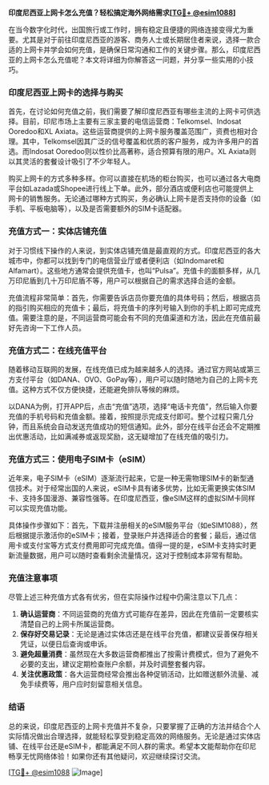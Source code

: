 **印度尼西亚上网卡怎么充值？轻松搞定海外网络需求[[TG💪+ @esim1088](https://t.me/s/esim1088)]**

在当今数字化时代，出国旅行或工作时，拥有稳定且便捷的网络连接变得尤为重要。尤其是对于前往印度尼西亚的游客、商务人士或长期居住者来说，选择一款合适的上网卡并学会如何充值，是确保日常沟通和工作的关键步骤。那么，印度尼西亚的上网卡怎么充值呢？本文将详细为你解答这一问题，并分享一些实用的小技巧。

### 印度尼西亚上网卡的选择与购买

首先，在讨论如何充值之前，我们需要了解印度尼西亚有哪些主流的上网卡可供选择。目前，印尼市场上主要有三家主要的电信运营商：Telkomsel、Indosat Ooredoo和XL Axiata。这些运营商提供的上网卡服务覆盖范围广，资费也相对合理。其中，Telkomsel因其广泛的信号覆盖和优质的客户服务，成为许多用户的首选。而Indosat Ooredoo则以性价比高著称，适合预算有限的用户。XL Axiata则以其灵活的套餐设计吸引了不少年轻人。

购买上网卡的方式多种多样。你可以直接在机场的柜台购买，也可以通过各大电商平台如Lazada或Shopee进行线上下单。此外，部分酒店或便利店也可能提供上网卡的销售服务。无论通过哪种方式购买，务必确认上网卡是否支持你的设备（如手机、平板电脑等），以及是否需要额外的SIM卡适配器。

### 充值方式一：实体店铺充值

对于习惯线下操作的人来说，到实体店铺充值是最直观的方式。印度尼西亚的各大城市中，你都可以找到专门的电信营业厅或者便利店（如Indomaret和Alfamart）。这些地方通常会提供充值卡，也叫“Pulsa”。充值卡的面额多样，从几万印尼盾到几十万印尼盾不等，用户可以根据自己的需求选择合适的金额。

充值流程非常简单：首先，你需要告诉店员你要充值的具体号码；然后，根据店员的指引购买相应的充值卡；最后，将充值卡的序列号输入到你的手机上即可完成充值。需要注意的是，不同运营商可能会有不同的充值渠道和方法，因此在充值前最好先咨询一下工作人员。

### 充值方式二：在线充值平台

随着移动互联网的发展，在线充值已成为越来越多人的选择。通过官方网站或第三方支付平台（如DANA、OVO、GoPay等），用户可以随时随地为自己的上网卡充值。这种方式不仅方便快捷，还能避免排队等候的麻烦。

以DANA为例，打开APP后，点击“充值”选项，选择“电话卡充值”，然后输入你要充值的手机号码和充值金额。接着，按照提示完成支付即可。整个过程只需几分钟，而且系统会自动发送充值成功的短信通知。此外，部分在线平台还会不定期推出优惠活动，比如满减券或返现奖励，这无疑增加了在线充值的吸引力。

### 充值方式三：使用电子SIM卡（eSIM）

近年来，电子SIM卡（eSIM）逐渐流行起来，它是一种无需物理SIM卡的新型通信技术。对于经常出国的人来说，eSIM卡具有诸多优势，比如无需更换实体SIM卡、支持多国漫游、兼容性强等。在印度尼西亚，像eSIM这样的虚拟SIM卡同样可以实现充值功能。

具体操作步骤如下：首先，下载并注册相关的eSIM服务平台（如eSIM1088），然后根据提示激活你的eSIM卡；接着，登录账户并选择适合的套餐；最后，通过信用卡或支付宝等方式支付费用即可完成充值。值得一提的是，eSIM卡支持实时更新流量数据，用户可以随时查看剩余流量情况，这对于控制成本非常有帮助。

### 充值注意事项

尽管上述三种充值方式各有优劣，但在实际操作过程中仍需注意以下几点：

1. **确认运营商**：不同运营商的充值方式可能存在差异，因此在充值前一定要核实清楚自己的上网卡所属运营商。
2. **保存好交易记录**：无论是通过实体店还是在线平台充值，都建议妥善保存相关凭证，以便日后查询或申诉。
3. **避免超量消费**：虽然现在大多数运营商都推出了按需计费模式，但为了避免不必要的支出，建议定期检查账户余额，并及时调整套餐内容。
4. **关注优惠政策**：各大运营商经常会推出各种促销活动，比如赠送额外流量、减免手续费等，用户应时刻留意相关信息。

### 结语

总的来说，印度尼西亚的上网卡充值并不复杂，只要掌握了正确的方法并结合个人实际情况做出合理选择，就能轻松享受到稳定高效的网络服务。无论是通过实体店铺、在线平台还是eSIM卡，都能满足不同人群的需求。希望本文能帮助你在印尼畅享无忧网络体验！如果你还有其他疑问，欢迎继续探讨交流。

[[TG💪+ @esim1088](https://t.me/s/esim1088) ![Image](https://i.postimg.cc/4NQfJmqS/Snipaste-2025-05-13-00-14-12.png)]